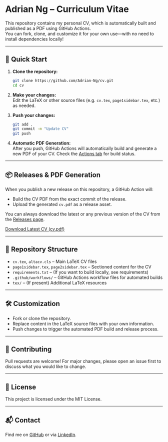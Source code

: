 # Adrian Ng – Curriculum Vitae

This repository contains my personal CV, which is automatically built and published as a PDF using GitHub Actions.  
You can fork, clone, and customize it for your own use—with no need to install dependencies locally!

---

## 🚀 Quick Start

1. **Clone the repository:**
   ```bash
   git clone https://github.com/Adrian-Ng/cv.git
   cd cv
   ```

2. **Make your changes:**  
   Edit the LaTeX or other source files (e.g. `cv.tex`, `page1sidebar.tex`, etc.) as needed.

3. **Push your changes:**  
   ```bash
   git add .
   git commit -m "Update CV"
   git push
   ```

4. **Automatic PDF Generation:**  
   After you push, GitHub Actions will automatically build and generate a new PDF of your CV.
   Check the [Actions tab](https://github.com/Adrian-Ng/cv/actions) for build status.

---

## 📦 Releases & PDF Generation

When you publish a new release on this repository, a GitHub Action will:
- Build the CV PDF from the exact commit of the release.
- Upload the generated `cv.pdf` as a release asset.

You can always download the latest or any previous version of the CV from the [Releases page](https://github.com/Adrian-Ng/cv/releases).

[Download Latest CV (cv.pdf)](https://github.com/Adrian-Ng/cv/releases/latest/download/cv.pdf)

---

## 📂 Repository Structure

- `cv.tex`, `altacv.cls` – Main LaTeX CV files
- `page1sidebar.tex`, `page2sidebar.tex` – Sectioned content for the CV
- `requirements.txt` – (If you want to build locally, see requirements)
- `.github/workflows/` – GitHub Actions workflow files for automated builds
- `tex/` – (If present) Additional LaTeX resources

---

## 🛠️ Customization

- Fork or clone the repository.
- Replace content in the LaTeX source files with your own information.
- Push changes to trigger the automated PDF build and release process.

---

## 🤝 Contributing

Pull requests are welcome! For major changes, please open an issue first to discuss what you would like to change.

---

## 📄 License

This project is licensed under the MIT License.

---

## 📬 Contact

Find me on [GitHub](https://github.com/Adrian-Ng) or via [LinkedIn](https://www.linkedin.com/in/adrian-ng/).
